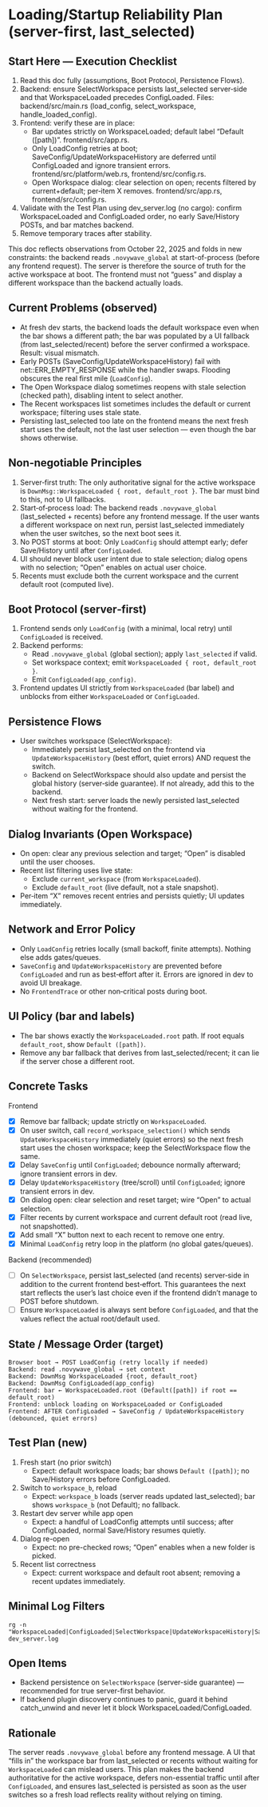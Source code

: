 # Loading/Startup Reliability Plan (server-first, last_selected)

## Start Here — Execution Checklist
1) Read this doc fully (assumptions, Boot Protocol, Persistence Flows).
2) Backend: ensure SelectWorkspace persists last_selected server‑side and that WorkspaceLoaded precedes ConfigLoaded. Files: backend/src/main.rs (load_config, select_workspace, handle_loaded_config).
3) Frontend: verify these are in place:
   - Bar updates strictly on WorkspaceLoaded; default label “Default ([path])”. frontend/src/app.rs.
   - Only LoadConfig retries at boot; SaveConfig/UpdateWorkspaceHistory are deferred until ConfigLoaded and ignore transient errors. frontend/src/platform/web.rs, frontend/src/config.rs.
   - Open Workspace dialog: clear selection on open; recents filtered by current+default; per‑item X removes. frontend/src/app.rs, frontend/src/config.rs.
4) Validate with the Test Plan using dev_server.log (no cargo): confirm WorkspaceLoaded and ConfigLoaded order, no early Save/History POSTs, and bar matches backend.
5) Remove temporary traces after stability.

This doc reflects observations from October 22, 2025 and folds in new constraints: the backend reads `.novywave_global` at start-of-process (before any frontend request). The server is therefore the source of truth for the active workspace at boot. The frontend must not “guess” and display a different workspace than the backend actually loads.

## Current Problems (observed)
- At fresh dev starts, the backend loads the default workspace even when the bar shows a different path; the bar was populated by a UI fallback (from last_selected/recent) before the server confirmed a workspace. Result: visual mismatch.
- Early POSTs (SaveConfig/UpdateWorkspaceHistory) fail with net::ERR_EMPTY_RESPONSE while the handler swaps. Flooding obscures the real first mile (`LoadConfig`).
- The Open Workspace dialog sometimes reopens with stale selection (checked path), disabling intent to select another.
- The Recent workspaces list sometimes includes the default or current workspace; filtering uses stale state.
- Persisting last_selected too late on the frontend means the next fresh start uses the default, not the last user selection — even though the bar shows otherwise.

## Non‑negotiable Principles
1) Server‑first truth: The only authoritative signal for the active workspace is `DownMsg::WorkspaceLoaded { root, default_root }`. The bar must bind to this, not to UI fallbacks.
2) Start‑of‑process load: The backend reads `.novywave_global` (last_selected + recents) before any frontend message. If the user wants a different workspace on next run, persist last_selected immediately when the user switches, so the next boot sees it.
3) No POST storms at boot: Only `LoadConfig` should attempt early; defer Save/History until after `ConfigLoaded`.
4) UI should never block user intent due to stale selection; dialog opens with no selection; “Open” enables on actual user choice.
5) Recents must exclude both the current workspace and the current default root (computed live).

## Boot Protocol (server‑first)
1) Frontend sends only `LoadConfig` (with a minimal, local retry) until `ConfigLoaded` is received.
2) Backend performs:
   - Read `.novywave_global` (global section); apply `last_selected` if valid.
   - Set workspace context; emit `WorkspaceLoaded { root, default_root }`.
   - Emit `ConfigLoaded(app_config)`.
3) Frontend updates UI strictly from `WorkspaceLoaded` (bar label) and unblocks from either `WorkspaceLoaded` or `ConfigLoaded`.

## Persistence Flows
- User switches workspace (SelectWorkspace):
  - Immediately persist last_selected on the frontend via `UpdateWorkspaceHistory` (best effort, quiet errors) AND request the switch.
  - Backend on SelectWorkspace should also update and persist the global history (server‑side guarantee). If not already, add this to the backend.
  - Next fresh start: server loads the newly persisted last_selected without waiting for the frontend.

## Dialog Invariants (Open Workspace)
- On open: clear any previous selection and target; “Open” is disabled until the user chooses.
- Recent list filtering uses live state:
  - Exclude `current_workspace` (from `WorkspaceLoaded`).
  - Exclude `default_root` (live default, not a stale snapshot).
- Per‑item “X” removes recent entries and persists quietly; UI updates immediately.

## Network and Error Policy
- Only `LoadConfig` retries locally (small backoff, finite attempts). Nothing else adds gates/queues.
- `SaveConfig` and `UpdateWorkspaceHistory` are prevented before `ConfigLoaded` and run as best‑effort after it. Errors are ignored in dev to avoid UI breakage.
- No `FrontendTrace` or other non‑critical posts during boot.

## UI Policy (bar and labels)
- The bar shows exactly the `WorkspaceLoaded.root` path. If root equals `default_root`, show `Default ([path])`.
- Remove any bar fallback that derives from last_selected/recent; it can lie if the server chose a different root.

## Concrete Tasks
Frontend
- [x] Remove bar fallback; update strictly on `WorkspaceLoaded`.
- [x] On user switch, call `record_workspace_selection()` which sends `UpdateWorkspaceHistory` immediately (quiet errors) so the next fresh start uses the chosen workspace; keep the SelectWorkspace flow the same.
- [x] Delay `SaveConfig` until `ConfigLoaded`; debounce normally afterward; ignore transient errors in dev.
- [x] Delay `UpdateWorkspaceHistory` (tree/scroll) until `ConfigLoaded`; ignore transient errors in dev.
- [x] On dialog open: clear selection and reset target; wire “Open” to actual selection.
- [x] Filter recents by current workspace and current default root (read live, not snapshotted).
- [x] Add small “X” button next to each recent to remove one entry.
- [x] Minimal `LoadConfig` retry loop in the platform (no global gates/queues).

Backend (recommended)
- [ ] On `SelectWorkspace`, persist last_selected (and recents) server‑side in addition to the current frontend best‑effort. This guarantees the next start reflects the user’s last choice even if the frontend didn’t manage to POST before shutdown.
- [ ] Ensure `WorkspaceLoaded` is always sent before `ConfigLoaded`, and that the values reflect the actual root/default used.

## State / Message Order (target)
```
Browser boot → POST LoadConfig (retry locally if needed)
Backend: read .novywave_global → set context
Backend: DownMsg WorkspaceLoaded {root, default_root}
Backend: DownMsg ConfigLoaded(app_config)
Frontend: bar ← WorkspaceLoaded.root (Default([path]) if root == default_root)
Frontend: unblock loading on WorkspaceLoaded or ConfigLoaded
Frontend: AFTER ConfigLoaded → SaveConfig / UpdateWorkspaceHistory (debounced, quiet errors)
```

## Test Plan (new)
1) Fresh start (no prior switch)
   - Expect: default workspace loads; bar shows `Default ([path])`; no Save/History errors before ConfigLoaded.
2) Switch to `workspace_b`, reload
   - Expect: `workspace_b` loads (server reads updated last_selected); bar shows `workspace_b` (not Default); no fallback.
3) Restart dev server while app open
   - Expect: a handful of LoadConfig attempts until success; after ConfigLoaded, normal Save/History resumes quietly.
4) Dialog re-open
   - Expect: no pre-checked rows; “Open” enables when a new folder is picked.
5) Recent list correctness
   - Expect: current workspace and default root absent; removing a recent updates immediately.

## Minimal Log Filters
```
rg -n "WorkspaceLoaded|ConfigLoaded|SelectWorkspace|UpdateWorkspaceHistory|SaveConfig" dev_server.log
```

## Open Items
- Backend persistence on `SelectWorkspace` (server-side guarantee) — recommended for true server-first behavior.
- If backend plugin discovery continues to panic, guard it behind catch_unwind and never let it block WorkspaceLoaded/ConfigLoaded.

## Rationale
The server reads `.novywave_global` before any frontend message. A UI that “fills in” the workspace bar from last_selected or recents without waiting for `WorkspaceLoaded` can mislead users. This plan makes the backend authoritative for the active workspace, defers non-essential traffic until after `ConfigLoaded`, and ensures last_selected is persisted as soon as the user switches so a fresh load reflects reality without relying on timing.
